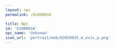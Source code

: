 ```yaml
---
layout: npc
permalink: /61000016

title: Npc
id: '61000016'
npc_name: 'Unknown'
icon_url: 'portrait/mob/02020035_m_ovis_p.png'
---
```

